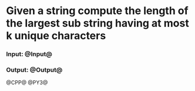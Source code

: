 # Given a string compute the length of the largest sub string having at most k unique characters


### Input: @Input@
### Output: @Output@

@CPP@
@PY3@